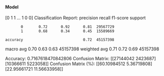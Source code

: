 #### Model
[0 1 1 ... 1 0 0]
Classification Report:
              precision    recall  f1-score   support

           0       0.72      0.92      0.81  29567729
           1       0.68      0.34      0.45  15589669

    accuracy                           0.72  45157398
   macro avg       0.70      0.63      0.63  45157398
weighted avg       0.71      0.72      0.69  45157398

Accuracy: 0.7167618470842806
Confusion Matrix:
[[27144042  2423687]
 [10366611  5223058]]
Confusion Matrix (%):
[[60.10984512  5.36719808]
 [22.95661721 11.56633958]]
